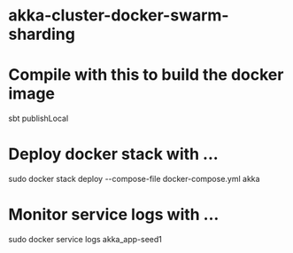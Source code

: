# akka-cluster-docker-swarm-sharding

# Compile with this to build the docker image
sbt publishLocal

# Deploy docker stack with ...
sudo docker stack deploy --compose-file docker-compose.yml akka

# Monitor service logs with ...
sudo docker service logs akka_app-seed1


